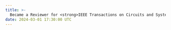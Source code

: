 ```yaml
---
title: >-
  Became a Reviewer for <strong>IEEE Transactions on Circuits and Systems for Video Technology (TCSVT)</strong>!
date: 2024-03-01 17:30:00 UTC
---
```

